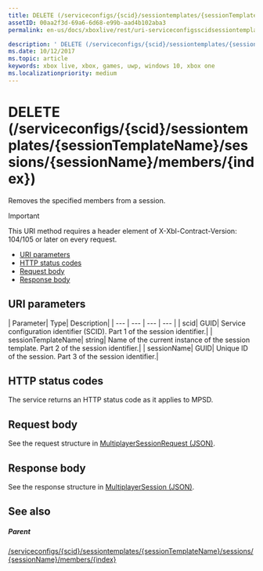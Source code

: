 ```yaml
---
title: DELETE (/serviceconfigs/{scid}/sessiontemplates/{sessionTemplateName}/sessions/{sessionName}/members/{index})
assetID: 00aa2f3d-69a6-6d68-e99b-aad4b102aba3
permalink: en-us/docs/xboxlive/rest/uri-serviceconfigsscidsessiontemplatessessiontemplatenamesessionnamemembersindexdelete.html

description: ' DELETE (/serviceconfigs/{scid}/sessiontemplates/{sessionTemplateName}/sessions/{sessionName}/members/{index})'
ms.date: 10/12/2017
ms.topic: article
keywords: xbox live, xbox, games, uwp, windows 10, xbox one
ms.localizationpriority: medium
---
```

# DELETE (/serviceconfigs/{scid}/sessiontemplates/{sessionTemplateName}/sessions/{sessionName}/members/{index})
Removes the specified members from a session.

> [!IMPORTANT]
> This URI method requires a header element of X-Xbl-Contract-Version: 104/105 or later on every request.

  * [URI parameters](#ID4ET)
  * [HTTP status codes](#ID4E5)
  * [Request body](#ID4EFB)
  * [Response body](#ID4EOB)

<a id="ID4ET"></a>


## URI parameters

| Parameter| Type| Description|
| --- | --- | --- | --- |
| scid| GUID| Service configuration identifier (SCID). Part 1 of the session identifier.|
| sessionTemplateName| string| Name of the current instance of the session template. Part 2 of the session identifier.|
| sessionName| GUID| Unique ID of the session. Part 3 of the session identifier.|

<a id="ID4E5"></a>


## HTTP status codes
The service returns an HTTP status code as it applies to MPSD.  
<a id="ID4EFB"></a>


## Request body
See the request structure in [MultiplayerSessionRequest (JSON)](../../json/json-multiplayersessionrequest.md).  
<a id="ID4EOB"></a>


## Response body
See the response structure in [MultiplayerSession (JSON)](../../json/json-multiplayersession.md).  
<a id="ID4EYB"></a>


## See also

<a id="ID4E1B"></a>


##### Parent

[/serviceconfigs/{scid}/sessiontemplates/{sessionTemplateName}/sessions/{sessionName}/members/{index}](uri-serviceconfigsscidsessiontemplatessessiontemplatenamesessionnamemembersindex.md)
